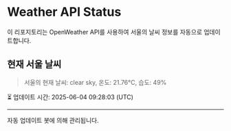 
# Weather API Status

이 리포지토리는 OpenWeather API를 사용하여 서울의 날씨 정보를 자동으로 업데이트합니다.

## 현재 서울 날씨
> 서울의 현재 날씨: clear sky, 온도: 21.76°C, 습도: 49%

⏳ 업데이트 시간: 2025-06-04 09:28:03 (UTC)

---
자동 업데이트 봇에 의해 관리됩니다.

